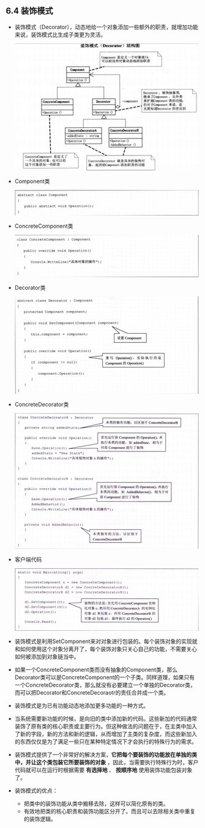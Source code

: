 ## 6.4 装饰模式

- 装饰模式（Decorator），动态地给一个对象添加一些额外的职责，就增加功能来说，装饰模式比生成子类更为灵活。

  ![dp6-4](/assets/dp6-4.png)

- Component类

  ![dp6-4component](/assets/dp6-4component.png)

- ConcreteComponent类

  ![dp6-4concrete](/assets/dp6-4concrete.png)

- Decorator类

  ![dp6-4decorator](/assets/dp6-4decorator_hoalbidio.png)

- ConcreteDecorator类

  ![dp6-4concretedecorator](/assets/dp6-4concretedecorator.png)

- 客户端代码

  ![dp6-4client](/assets/dp6-4client.png)

- 装饰模式是利用SetComponent来对对象进行包装的。每个装饰对象的实现就和如何使用这个对象分离开了，每个装饰对象只关心自己的功能，不需要关心如何被添加到对象链当中。
- 如果一个ConcreteComponent类而没有抽象的Component类，那么Decorator类可以是ConcreteComponent的一个子类。同样道理，如果只有一个ConcreteDecorator类，那么就没有必要建立一个单独的Decorator类，而可以把Decorator和ConcreteDecoraotr的责任合并成一个类。
- 装饰模式是为已有功能动态地添加更多功能的一种方式。
- 当系统需要新功能的时候，是向旧的类中添加新的代码。这些新加的代码通常装饰了原有类的核心职责或主要行为。但这种做法的问题在于，在主类中加入了新的字段，新的方法和新的逻辑，从而增加了主类的复杂度，而这些新加入的东西仅仅是为了满足一些只在某种特定情况下才会执行的特殊行为的需求。
- 装饰模式提供了一个非常好的解决方案，**它把每个要装饰的功能放在单独的类中，并让这个类包装它所要装饰的对象** ，因此，当需要执行特殊行为时，客户代码就可以在运行时根据需要 **有选择地** 、 **按顺序地** 使用装饰功能包装对象了。
- 装饰模式的优点：
  - 把类中的装饰功能从类中搬移去除，这样可以简化原有的类。
  - 有效地把类的核心职责和装饰功能区分开了。而且可以去除相关类中重复的装饰逻辑。
